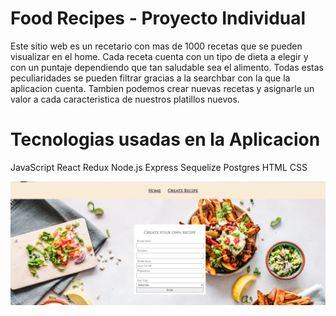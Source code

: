 # Food Recipes - Proyecto Individual

Este sitio web es un recetario con mas de 1000 recetas que se pueden visualizar en el home. Cada receta cuenta con un tipo de dieta a elegir y con un puntaje dependiendo que tan saludable sea el alimento.
Todas estas peculiaridades se pueden filtrar gracias a la searchbar con la que la aplicacion cuenta. 
Tambien podemos crear nuevas recetas y asignarle un valor a cada caracteristica de nuestros platillos nuevos.

# Tecnologias usadas en la Aplicacion

 JavaScript
 React
 Redux
 Node.js
 Express
 Sequelize
 Postgres
 HTML
 CSS
 
 ![Demo](https://raw.githubusercontent.com/azzzako/PI_foods/main/client/imagesproject/create.png)
